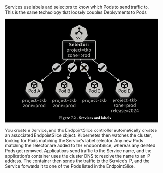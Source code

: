 Services use labels and selectors to know which Pods to send traffic to. This is the same technology that loosely couples Deployments to Pods.

![services_labels](../public/08_services_labels.png)

You create a Service, and the EndpointSlice controller automatically creates an associated
EndpointSlice object. Kubernetes then watches the cluster, looking for Pods matching
the Service’s label selector. Any new Pods matching the selector are added to the
EndpointSlice, whereas any deleted Pods get removed. Applications send traffic to the
Service name, and the application’s container uses the cluster DNS to resolve the name
to an IP address. The container then sends the traffic to the Service’s IP, and the Service
forwards it to one of the Pods listed in the EndpointSlice.

